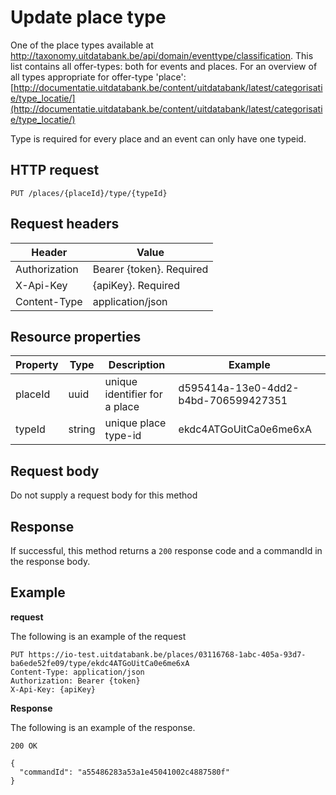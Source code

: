 ---
---

# Update place type

One of the place types available at http://taxonomy.uitdatabank.be/api/domain/eventtype/classification. This list contains all offer-types: both for events and places. For an overview of all types appropriate for offer-type 'place': [http://documentatie.uitdatabank.be/content/uitdatabank/latest/categorisatie/type_locatie/](http://documentatie.uitdatabank.be/content/uitdatabank/latest/categorisatie/type_locatie/)

Type is required for every place and an event can only have one typeid.

## HTTP request

```
PUT /places/{placeId}/type/{typeId}
```

## Request headers

| Header        | Value                     |
| ------------- | ------------------------- |
| Authorization | Bearer {token}. Required  |
| X-Api-Key     | {apiKey}. Required        |
| Content-Type  | application/json          |

## Resource properties

| Property	| Type | Description | Example |
|--|--|--|--|
| placeId	| uuid | unique identifier for a place | d595414a-13e0-4dd2-b4bd-706599427351 |
| typeId	| string | unique place type-id | ekdc4ATGoUitCa0e6me6xA |

## Request body

Do not supply a request body for this method

## Response

If successful, this method returns a `200` response code and a commandId in the response body.

## Example

**request**

The following is an example of the request

```
PUT https://io-test.uitdatabank.be/places/03116768-1abc-405a-93d7-ba6ede52fe09/type/ekdc4ATGoUitCa0e6me6xA
Content-Type: application/json
Authorization: Bearer {token}
X-Api-Key: {apiKey}
```

**Response**

The following is an example of the response.

```
200 OK

{
  "commandId": "a55486283a53a1e45041002c4887580f"
}
```
